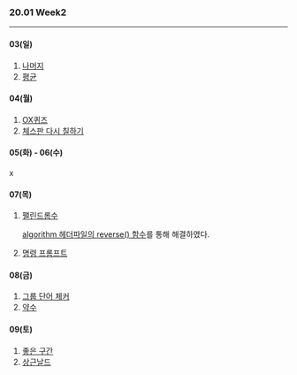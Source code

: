 ### 20.01 Week2

-------

#### 03(일)

1. [나머지](https://www.acmicpc.net/problem/3052)
2. [평균](https://www.acmicpc.net/problem/1546)



#### 04(월)

1. [OX퀴즈](https://www.acmicpc.net/problem/8958)
2. [체스판 다시 칠하기](https://www.acmicpc.net/problem/1018)



#### 05(화) - 06(수)

x



#### 07(목)

1. [팰린드롬수](https://www.acmicpc.net/problem/1259)

   [algorithm 헤더파일의 reverse() 함수](https://blockdmask.tistory.com/363)를 통해 해결하였다.

2. [명령 프롬프트](https://www.acmicpc.net/problem/1032)



#### 08(금)

1. [그룹 단어 체커](https://www.acmicpc.net/problem/1316)
2. [약수](https://www.acmicpc.net/problem/1037)



#### 09(토)

1. [좋은 구간](https://www.acmicpc.net/problem/1059)
2. [상근날드](https://www.acmicpc.net/problem/5543)